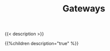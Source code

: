 ﻿---
title: Gateways
description: Nutzen Sie Gateways für die Integration von ISDN- und Analoger-Technologien wie Fax-Geräte oder ISDN-Anschlüsse
weight: 50
pre: <i class="fa fa-hdd" aria-hidden="true"></i>&nbsp;
---

{{< description >}}
 
{{%children description="true" %}}
